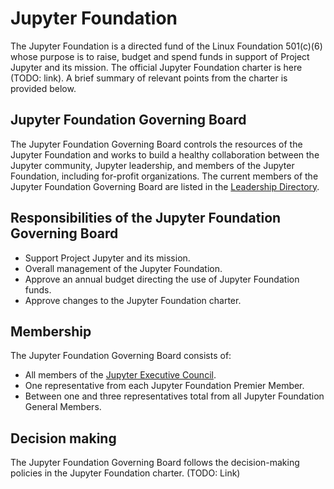 # Jupyter Foundation

The Jupyter Foundation is a directed fund of the Linux Foundation 501(c)(6) whose purpose is to raise, budget and spend funds in support of Project Jupyter and its mission. The official Jupyter Foundation charter is here (TODO: link). A brief summary of relevant points from the charter is provided below.


## Jupyter Foundation Governing Board

The Jupyter Foundation Governing Board controls the resources of the Jupyter Foundation and works to build a healthy collaboration between the Jupyter community, Jupyter leadership, and members of the Jupyter Foundation, including for-profit organizations. The current members of the Jupyter Foundation Governing Board are listed in the [Leadership Directory](people.md#jupyter-foundation-governing-board).

## Responsibilities of the Jupyter Foundation Governing Board

- Support Project Jupyter and its mission.
- Overall management of the Jupyter Foundation.
- Approve an annual budget directing the use of Jupyter Foundation funds.
- Approve changes to the Jupyter Foundation charter.

## Membership

The Jupyter Foundation Governing Board consists of:

- All members of the [Jupyter Executive Council](./executive_council.md).
- One representative from each Jupyter Foundation Premier Member.
- Between one and three representatives total from all Jupyter Foundation General Members.

## Decision making

The Jupyter Foundation Governing Board follows the decision-making policies in the Jupyter Foundation charter. (TODO: Link)
